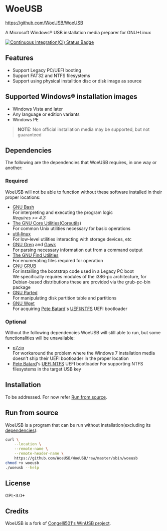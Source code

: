 # WoeUSB

<https://github.com/WoeUSB/WoeUSB>

A Microsoft Windows® USB installation media preparer for GNU+Linux

[![Continuous Integration(CI) Status Badge](https://cloud.drone.io/api/badges/WoeUSB/WoeUSB/status.svg "Continuous Integration(CI) Status")](https://cloud.drone.io/WoeUSB/WoeUSB)

## Features

* Support Legacy PC/UEFI booting
* Support FAT32 and NTFS filesystems
* Support using physical installtion disc or disk image as source

## Supported Windows® installation images

* Windows Vista and later
* Any language or edition variants
* Windows PE

> **NOTE:** Non official installation media may be supported, but not guaranteed

## Dependencies

The following are the dependencies that WoeUSB requires, in one way or another:

### Required

WoeUSB will not be able to function without these software installed in their proper locations:

* [GNU Bash](https://www.gnu.org/software/bash/)  
  For interpreting and executing the program logic  
  _Requires >= 4.3_
* [The GNU Core Utilities(Coreutils)](https://www.gnu.org/software/coreutils/)  
  For common Unix utilities necessary for basic operations
* [util-linux](https://github.com/karelzak/util-linux)  
  For low-level utilities interacting with storage devices, etc
* [GNU Grep](https://www.gnu.org/software/grep/) and [Gawk](https://www.gnu.org/software/gawk/)  
  For parsing necessary information out from a command output
* [The GNU Find Utilities](https://www.gnu.org/software/findutils/)  
  For enumerating files required for operation
* [GNU GRUB](https://www.gnu.org/software/grub/)  
  For installing the bootstrap code used in a Legacy PC boot  
  We specifically requires modules of the i386-pc architecture, for Debian-based distributions these are provided via the grub-pc-bin package
* [GNU Parted](https://www.gnu.org/software/parted/)  
  For manipulating disk partition table and partitions
* [GNU Wget](https://www.gnu.org/software/wget/)  
  For acquiring [Pete Batard](https://pete.akeo.ie/)'s [UEFI:NTFS](https://github.com/pbatard/uefi-ntfs) UEFI bootloader

### Optional

Without the following dependencies WoeUSB will still able to run, but some functionalities will be unavailable:

* [p7zip](https://sourceforge.net/projects/p7zip/)  
  For workaround the problem where the Windows 7 installation media doesn't ship their UEFI bootloader in the proper location
* [Pete Batard](https://pete.akeo.ie/)'s [UEFI:NTFS](https://github.com/pbatard/uefi-ntfs) UEFI bootloader
  For supporting NTFS filesystems in the target USB key

## Installation

To be addressed.  For now refer [Run from source](#run-from-source).

## Run from source

WoeUSB is a program that can be run without installation(excluding its [dependencies](#dependencies)):

```sh
curl \
    --location \
    --remote-name \
    --remote-header-name \
    https://github.com/WoeUSB/WoeUSB/raw/master/sbin/woeusb
chmod +x woeusb
./woeusb --help
```

## License

GPL-3.0+

## Credits

WoeUSB is a fork of [Congelli501's WinUSB project](http://en.congelli.eu/prog_info_winusb.html).
